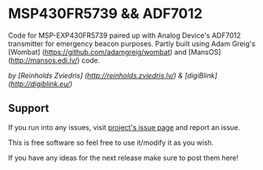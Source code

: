 MSP430FR5739 && ADF7012
=======================

Code for MSP-EXP430FR5739 paired up with Analog Device's ADF7012 transmitter for emergency beacon purposes. Partly built using Adam Greig's [Wombat] (https://github.com/adamgreig/wombat) and [MansOS] (http://mansos.edi.lv/) code.

_by [Reinholds Zviedris] (http://reinholds.zviedris.lv/) & [digiBlink] (http://digiblink.eu/)_

Support
-------

If you run into any issues, visit [project's issue page](https://github.com/digiblink/reflaskr/issues) and report an issue.

This is free software so feel free to use it/modify it as you wish.

If you have any ideas for the next release make sure to post them here!
